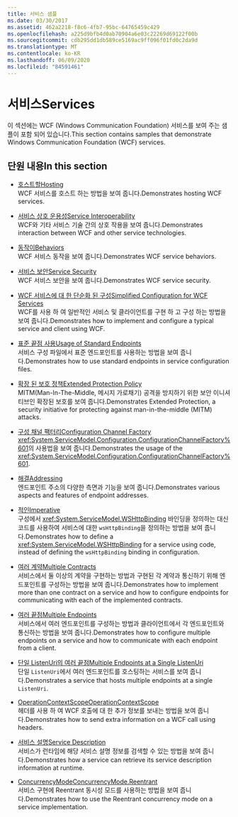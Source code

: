 ```yaml
---
title: 서비스 샘플
ms.date: 03/30/2017
ms.assetid: 462a2218-f8c6-4fb7-95bc-64765459c429
ms.openlocfilehash: a225d9bfb4d0ab70904a6e03c22269d69122f00b
ms.sourcegitcommit: cdb295dd1db589ce5169ac9ff096f01fd0c2da9d
ms.translationtype: MT
ms.contentlocale: ko-KR
ms.lasthandoff: 06/09/2020
ms.locfileid: "84591461"
---
```

# <a name="services"></a><span data-ttu-id="f4369-102">서비스</span><span class="sxs-lookup"><span data-stu-id="f4369-102">Services</span></span>

<span data-ttu-id="f4369-103">이 섹션에는 WCF (Windows Communication Foundation) 서비스를 보여 주는 샘플이 포함 되어 있습니다.</span><span class="sxs-lookup"><span data-stu-id="f4369-103">This section contains samples that demonstrate Windows Communication Foundation (WCF) services.</span></span>

## <a name="in-this-section"></a><span data-ttu-id="f4369-104">단원 내용</span><span class="sxs-lookup"><span data-stu-id="f4369-104">In this section</span></span>

- <span data-ttu-id="f4369-105">[호스트할](../feature-details/hosting.md)</span><span class="sxs-lookup"><span data-stu-id="f4369-105">[Hosting](../feature-details/hosting.md)</span></span>\
<span data-ttu-id="f4369-106">WCF 서비스를 호스트 하는 방법을 보여 줍니다.</span><span class="sxs-lookup"><span data-stu-id="f4369-106">Demonstrates hosting WCF services.</span></span>

- <span data-ttu-id="f4369-107">[서비스 상호 운용성](service-interoperability.md)</span><span class="sxs-lookup"><span data-stu-id="f4369-107">[Service Interoperability](service-interoperability.md)</span></span>\
<span data-ttu-id="f4369-108">WCF와 기타 서비스 기술 간의 상호 작용을 보여 줍니다.</span><span class="sxs-lookup"><span data-stu-id="f4369-108">Demonstrates interaction between WCF and other service technologies.</span></span>

- <span data-ttu-id="f4369-109">[동작이](behaviors.md)</span><span class="sxs-lookup"><span data-stu-id="f4369-109">[Behaviors](behaviors.md)</span></span>\
<span data-ttu-id="f4369-110">WCF 서비스 동작을 보여 줍니다.</span><span class="sxs-lookup"><span data-stu-id="f4369-110">Demonstrates WCF service behaviors.</span></span>

- <span data-ttu-id="f4369-111">[서비스 보안](service-security.md)</span><span class="sxs-lookup"><span data-stu-id="f4369-111">[Service Security](service-security.md)</span></span>\
<span data-ttu-id="f4369-112">WCF 서비스 보안을 보여 줍니다.</span><span class="sxs-lookup"><span data-stu-id="f4369-112">Demonstrates WCF service security.</span></span>

- <span data-ttu-id="f4369-113">[WCF 서비스에 대 한 단순화 된 구성](simplified-configuration-for-wcf-services.md)</span><span class="sxs-lookup"><span data-stu-id="f4369-113">[Simplified Configuration for WCF Services](simplified-configuration-for-wcf-services.md)</span></span>\
<span data-ttu-id="f4369-114">WCF를 사용 하 여 일반적인 서비스 및 클라이언트를 구현 하 고 구성 하는 방법을 보여 줍니다.</span><span class="sxs-lookup"><span data-stu-id="f4369-114">Demonstrates how to implement and configure a typical service and client using WCF.</span></span>

- <span data-ttu-id="f4369-115">[표준 끝점 사용](usage-of-standard-endpoints.md)</span><span class="sxs-lookup"><span data-stu-id="f4369-115">[Usage of Standard Endpoints](usage-of-standard-endpoints.md)</span></span>\
<span data-ttu-id="f4369-116">서비스 구성 파일에서 표준 엔드포인트를 사용하는 방법을 보여 줍니다.</span><span class="sxs-lookup"><span data-stu-id="f4369-116">Demonstrates how to use standard endpoints in service configuration files.</span></span>

- <span data-ttu-id="f4369-117">[확장 된 보호 정책](extended-protection-policy.md)</span><span class="sxs-lookup"><span data-stu-id="f4369-117">[Extended Protection Policy](extended-protection-policy.md)</span></span>\
<span data-ttu-id="f4369-118">MITM(Man-In-The-Middle, 메시지 가로채기) 공격을 방지하기 위한 보안 이니셔티브인 확장된 보호를 보여 줍니다.</span><span class="sxs-lookup"><span data-stu-id="f4369-118">Demonstrates Extended Protection, a security initiative for protecting against man-in-the-middle (MITM) attacks.</span></span>

- <span data-ttu-id="f4369-119">[구성 채널 팩터리](configuration-channel-factory.md)</span><span class="sxs-lookup"><span data-stu-id="f4369-119">[Configuration Channel Factory](configuration-channel-factory.md)</span></span>\
<span data-ttu-id="f4369-120"><xref:System.ServiceModel.Configuration.ConfigurationChannelFactory%601>의 사용법을 보여 줍니다.</span><span class="sxs-lookup"><span data-stu-id="f4369-120">Demonstrates the usage of the <xref:System.ServiceModel.Configuration.ConfigurationChannelFactory%601>.</span></span>

- <span data-ttu-id="f4369-121">[해결](addressing.md)</span><span class="sxs-lookup"><span data-stu-id="f4369-121">[Addressing](addressing.md)</span></span>\
<span data-ttu-id="f4369-122">엔드포인트 주소의 다양한 측면과 기능을 보여 줍니다.</span><span class="sxs-lookup"><span data-stu-id="f4369-122">Demonstrates various aspects and features of endpoint addresses.</span></span>

- <span data-ttu-id="f4369-123">[적인](imperative.md)</span><span class="sxs-lookup"><span data-stu-id="f4369-123">[Imperative](imperative.md)</span></span>\
<span data-ttu-id="f4369-124">구성에서 <xref:System.ServiceModel.WSHttpBinding> 바인딩을 정의하는 대신 코드를 사용하여 서비스에 대한 `wsHttpBinding`을 정의하는 방법을 보여 줍니다.</span><span class="sxs-lookup"><span data-stu-id="f4369-124">Demonstrates how to define a <xref:System.ServiceModel.WSHttpBinding> for a service using code, instead of defining the `wsHttpBinding` binding in configuration.</span></span>

- <span data-ttu-id="f4369-125">[여러 계약](multiple-contracts.md)</span><span class="sxs-lookup"><span data-stu-id="f4369-125">[Multiple Contracts](multiple-contracts.md)</span></span>\
<span data-ttu-id="f4369-126">서비스에서 둘 이상의 계약을 구현하는 방법과 구현된 각 계약과 통신하기 위해 엔드포인트를 구성하는 방법을 보여 줍니다.</span><span class="sxs-lookup"><span data-stu-id="f4369-126">Demonstrates how to implement more than one contract on a service and how to configure endpoints for communicating with each of the implemented contracts.</span></span>

- <span data-ttu-id="f4369-127">[여러 끝점](multiple-endpoints.md)</span><span class="sxs-lookup"><span data-stu-id="f4369-127">[Multiple Endpoints](multiple-endpoints.md)</span></span>\
<span data-ttu-id="f4369-128">서비스에서 여러 엔드포인트를 구성하는 방법과 클라이언트에서 각 엔드포인트와 통신하는 방법을 보여 줍니다.</span><span class="sxs-lookup"><span data-stu-id="f4369-128">Demonstrates how to configure multiple endpoints on a service and how to communicate with each endpoint from a client.</span></span>

- <span data-ttu-id="f4369-129">[단일 ListenUri의 여러 끝점](multiple-endpoints-at-a-single-listenuri.md)</span><span class="sxs-lookup"><span data-stu-id="f4369-129">[Multiple Endpoints at a Single ListenUri](multiple-endpoints-at-a-single-listenuri.md)</span></span>\
<span data-ttu-id="f4369-130">단일 `ListenUri`에서 여러 엔드포인트를 호스팅하는 서비스를 보여 줍니다.</span><span class="sxs-lookup"><span data-stu-id="f4369-130">Demonstrates a service that hosts multiple endpoints at a single `ListenUri`.</span></span>

- <span data-ttu-id="f4369-131">[OperationContextScope](operationcontextscope.md)</span><span class="sxs-lookup"><span data-stu-id="f4369-131">[OperationContextScope](operationcontextscope.md)</span></span>\
<span data-ttu-id="f4369-132">헤더를 사용 하 여 WCF 호출에 대 한 추가 정보를 보내는 방법을 보여 줍니다.</span><span class="sxs-lookup"><span data-stu-id="f4369-132">Demonstrates how to send extra information on a WCF call using headers.</span></span>

- <span data-ttu-id="f4369-133">[서비스 설명](service-description.md)</span><span class="sxs-lookup"><span data-stu-id="f4369-133">[Service Description](service-description.md)</span></span>\
<span data-ttu-id="f4369-134">서비스가 런타임에 해당 서비스 설명 정보를 검색할 수 있는 방법을 보여 줍니다.</span><span class="sxs-lookup"><span data-stu-id="f4369-134">Demonstrates how a service can retrieve its service description information at runtime.</span></span>

- <span data-ttu-id="f4369-135">[ConcurrencyMode](concurrencymode-reentrant.md)</span><span class="sxs-lookup"><span data-stu-id="f4369-135">[ConcurrencyMode.Reentrant](concurrencymode-reentrant.md)</span></span>\
<span data-ttu-id="f4369-136">서비스 구현에 Reentrant 동시성 모드를 사용하는 방법을 보여 줍니다.</span><span class="sxs-lookup"><span data-stu-id="f4369-136">Demonstrates how to use the Reentrant concurrency mode on a service implementation.</span></span>
